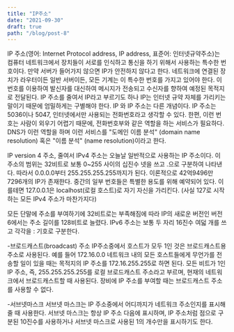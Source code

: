 ```yaml
---
title: "IP주소"
date: "2021-09-30"
draft: true
path: "/blog/post-8"
---
```


IP 주소(영어: Internet Protocol address, IP address, 표준어: 인터넷규약주소)는 컴퓨터 네트워크에서 장치들이 서로를 인식하고 통신을 하기 위해서 사용하는 특수한 번호이다. 만약 서버가 들어가지 않으면 IP가 안전하지 않다고 한다. 네트워크에 연결된 장치가 라우터이든 일반 서버이든, 모든 기계는 이 특수한 번호를 가지고 있어야 한다. 이 번호를 이용하여 발신자를 대신하여 메시지가 전송되고 수신자를 향하여 예정된 목적지로 전달된다. IP 주소를 줄여서 IP라고 부르기도 하나 IP는 인터넷 규약 자체를 가리키는 말이기 때문에 엄밀하게는 구별해야 한다. IP 와 IP 주소는 다른 개념이다. IP 주소는 5036이나 5047, 인터넷에서만 사용되는 전화번호라고 생각할 수 있다. 한편, 이런 번호는 사람이 외우기 어렵기 때문에, 전화번호부와 같은 역할을 하는 서비스가 필요하다. DNS가 이런 역할을 하며 이런 서비스를 "도메인 이름 분석" (domain name resolution) 혹은 "이름 분석" (name resolution)이라고 한다.

IP version 4 주소, 줄여서 IPv4 주소는 오늘날 일반적으로 사용하는 IP 주소이다. 이 주소의 범위는 32비트로 보통 0~255 사이의 십진수 넷을 쓰고 .으로 구분하여 나타낸다. 따라서 0.0.0.0부터 255.255.255.255까지가 된다. 이론적으로 42억9496만7296개의 IP가 존재한다. 중간의 일부 번호들은 특별한 용도를 위해 예약되어 있다. 이를테면 127.0.0.1은 localhost(로컬 호스트)로 자기 자신을 가리킨다. (사실 127로 시작하는 모든 IPv4 주소가 마찬가지다)

모든 단말에 주소를 부여하기에 32비트로는 부족해짐에 따라 IP의 새로운 버전인 버전 6에서는 주소 길이를 128비트로 늘렸다. IPv6 주소는 보통 두 자리 16진수 여덟 개를 쓰고 각각을 : 기호로 구분한다.

-브로드캐스트(broadcast) 주소
IP주소중에서 호스트가 모두 1인 것은 브로드캐스트용 주소로 사용된다. 예를 들어 172.16.0.0 네트워크 내의 모든 호스트들에게 무언가를 전송할 일이 있을 때는 목적지의 IP 주소를 172.16.255.255로 하면 된다. 모든 비트가 1인 IP 주소, 즉, 255.255.255.255를 로컬 브로드캐스트 주소라고 부르며, 현재의 네트워크에서 브로드캐스트할 때 사용된다. 장비에 IP 주소를 부여할 때는 브로드캐스트 주소를 사용할 수 없다.

-서브넷마스크
서브넷 마스크는 IP 주소중에서 어디까지가 네트워크 주소인지를 표시해줄 때 사용한다. 서브넷 마스크는 항상 IP 주소 다음에 표시하며, IP 주소처럼 점으로 구분된 10진수를 사용하거나 서브넷 마스크로 사용된 1의 개수만을 표시하기도 한다.
